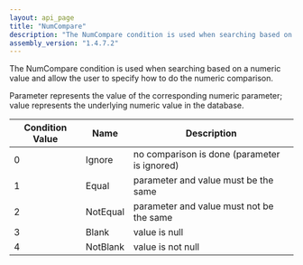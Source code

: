 ```yaml
---
layout: api_page
title: "NumCompare"
description: "The NumCompare condition is used when searching based on a numeric value and allow the user to specify how to do the numeric comparison"
assembly_version: "1.4.7.2"
---
```


The NumCompare condition is used when searching based on a numeric value and allow the user to specify how to do the numeric comparison.

Parameter represents the value of the corresponding numeric parameter; value represents the underlying numeric value in the database.

| Condition Value | Name | Description |
| --------------- | ---- | ----------- |
| 0 | Ignore | no comparison is done (parameter is ignored)
| 1 | Equal | parameter and value must be the same
| 2 | NotEqual | parameter and value must not be the same
| 3 | Blank | value is null
| 4 | NotBlank | value is not null

